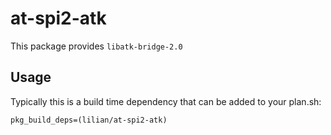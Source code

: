 # at-spi2-atk

This package provides `libatk-bridge-2.0`

## Usage

Typically this is a build time dependency that can be added to your
plan.sh:

    pkg_build_deps=(lilian/at-spi2-atk)
